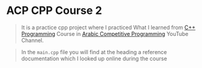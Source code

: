 # ACP CPP Course 2


> It is a practice cpp project where I practiced What I learned from [C++ Programming](https://www.youtube.com/playlist?list=PLPt2dINI2MIZPFq6HyUB1Uhxdh1UDnZMS) Course in [Arabic Competitive Programming](https://www.youtube.com/channel/UC8OxKsmAyrGAfBiluhpLkbA) YouTube Channel.

> In the `main.cpp` file you will find at the heading a reference documentation which I looked up online during the course
